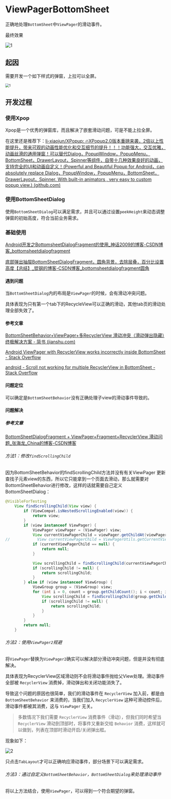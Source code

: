 # ViewPagerBottomSheet
正确地处理`BottomSheet`中`ViewPager`的滑动事件。

最终效果

![1](image/1.gif)

## 起因

需要开发一个如下样式的弹窗，上拉可以全屏。

<img src="image/1.png" alt="1" style="zoom:75%;" />

## 开发过程

### 使用Xpop

Xpop是一个优秀的弹窗库，而且解决了嵌套滑动问题，可是不能上拉全屏。

在这里还是推荐下：[li-xiaojun/XPopup: 🔥XPopup2.0版本重磅来袭，2倍以上性能提升，带来可观的动画性能优化和交互细节的提升！！！功能强大，交互优雅，动画丝滑的通用弹窗！可以替代Dialog，PopupWindow，PopupMenu，BottomSheet，DrawerLayout，Spinner等组件，自带十几种效果良好的动画， 支持完全的UI和动画自定义！(Powerful and Beautiful Popup for Android，can absolutely replace Dialog，PopupWindow，PopupMenu，BottomSheet，DrawerLayout，Spinner. With built-in animators , very easy to custom popup view.) (github.com)](https://github.com/li-xiaojun/XPopup)

### 使用BottomSheetDialog

使用`BottomSheetDialog`可以满足需求，并且可以通过设置`peekHeight`来动态调整弹窗的初始高度，符合当前业务需求。

### 基础使用

[Android开发之BottomsheetDialogFragment的使用_神话2009的博客-CSDN博客_bottomsheetdialogfragment](https://blog.csdn.net/klxh2009/article/details/80393245)

[底部弹出抽屉BottomSheetDialogFragment，圆角背景，去除层叠，百分比设置高度【总结】_锟钢的博客-CSDN博客_bottomsheetdialogfragment圆角](https://blog.csdn.net/m0_38058826/article/details/81164373?spm=1001.2101.3001.6650.2&utm_medium=distribute.pc_relevant.none-task-blog-2~default~CTRLIST~Rate-2-81164373-blog-80393245.pc_relevant_paycolumn_v3&depth_1-utm_source=distribute.pc_relevant.none-task-blog-2~default~CTRLIST~Rate-2-81164373-blog-80393245.pc_relevant_paycolumn_v3&utm_relevant_index=5)



#### 遇到问题

当`BottomSheetDialog`内的布局是`ViewPager`的时候，会有滑动冲突问题。

具体表现为只有第一个tab下的RecycleView可以正确的滑动，其他tab页的滑动处理全部失效了。

#### 参考文章

[BottomSheetBehavior+ViewPager+多RecyclerView 滑动冲突（滑动弹出隐藏）终极解决方案 - 简书 (jianshu.com)](https://www.jianshu.com/p/b9a87d354c89)

[Android ViewPager with RecyclerView works incorrectly inside BottomSheet - Stack Overflow](https://stackoverflow.com/questions/37715822/android-viewpager-with-recyclerview-works-incorrectly-inside-bottomsheet)

[android - Scroll not working for multiple RecyclerView in BottomSheet - Stack Overflow](https://stackoverflow.com/questions/39326321/scroll-not-working-for-multiple-recyclerview-in-bottomsheet?noredirect=1&lq=1)

#### 问题定位

可以确定是`BottomSheetBehavior`没有正确处理子view的滑动事件导致的。

#### 问题解决

##### 参考文章

[BottomSheetDialogFragment + ViewPager+Fragment+RecyclerView 滑动问题_张海龙_China的博客-CSDN博客](https://blog.csdn.net/Jason_HD/article/details/121020496?spm=1001.2101.3001.6650.1&utm_medium=distribute.pc_relevant.none-task-blog-2~default~CTRLIST~default-1-121020496-blog-86526710.pc_relevant_aa&depth_1-utm_source=distribute.pc_relevant.none-task-blog-2~default~CTRLIST~default-1-121020496-blog-86526710.pc_relevant_aa&utm_relevant_index=2)

###### 方法1：修改`findScrollingChild`

因为BottomSheetBehavior的findScrollingChild方法并没有有关ViewPager 更新查找子元素view的东西，所以它只能拿到一个页面去滑动，那么就需要对BottomSheetBehavior进行修改，这样的话就需要自己定义BottomSheetDialog：

```java
@VisibleForTesting
    View findScrollingChild(View view) {
        if (ViewCompat.isNestedScrollingEnabled(view)) {
            return view;
        }
        if (view instanceof ViewPager) {
            ViewPager viewPager = (ViewPager) view;
            View currentViewPagerChild = viewPager.getChildAt(viewPager.getCurrentItem());
//            View currentViewPagerChild = ViewPagerUtils.getCurrentView(viewPager);
            if (currentViewPagerChild == null) {
                return null;
            }
 
            View scrollingChild = findScrollingChild(currentViewPagerChild);
            if (scrollingChild != null) {
                return scrollingChild;
            }
        } else if (view instanceof ViewGroup) {
            ViewGroup group = (ViewGroup) view;
            for (int i = 0, count = group.getChildCount(); i < count; i++) {
                View scrollingChild = findScrollingChild(group.getChildAt(i));
                if (scrollingChild != null) {
                    return scrollingChild;
                }
            }
        }
        return null;
    }
```

###### 方法2：使用`ViewPager2`规避

将`ViewPager`替换为`ViewPager2`确实可以解决部分滑动冲突问题，但是并没有彻底解决。

具体表现为RecyclerView区域滑动则不会将滑动事件抛给父View处理。滑动事件全部被 `RecyclerView` 消费掉，滑动弹出和关闭功能消失了。

导致这个问题的原因也很简单，我们的滑动事件在 `RecyclerView` 加入前，都是由 `BottomSheetBehavior` 来消费的，当我们加入 `RecyclerView` 这种可滑动控件后，滑动事件都被其消费，这与 `ViewPager` 无关。

> 多数情况下我们需要 `RecyclerView` 消费事件（滑动），但我们同时希望当 `RecyclerView` 滑动到顶部时，将事件又重新交给 `Behavior` 消费，这样就可以做到，列表在顶部时滑动开启/关闭弹出框。

现象如下：

![2](image/2.gif)

只点击`TabLayout`才可以正确响应滑动事件，部分场景下可以满足需求。

###### 方法3：通过自定义`BottomSheetBehavior`，`BottomSheetDialog`来处理滑动事件

将以上方法结合，使用`ViewPager`，可以得到一个符合期望的弹窗。
